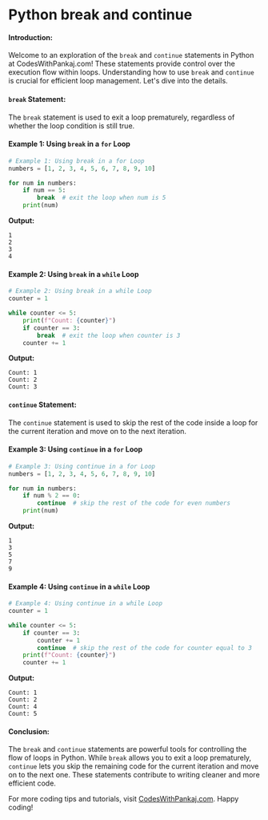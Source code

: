 # Python break and continue 

#### Introduction:
Welcome to an exploration of the `break` and `continue` statements in Python at CodesWithPankaj.com! These statements provide control over the execution flow within loops. Understanding how to use `break` and `continue` is crucial for efficient loop management. Let's dive into the details.

#### `break` Statement:
The `break` statement is used to exit a loop prematurely, regardless of whether the loop condition is still true.

#### Example 1: Using `break` in a `for` Loop

```python
# Example 1: Using break in a for Loop
numbers = [1, 2, 3, 4, 5, 6, 7, 8, 9, 10]

for num in numbers:
    if num == 5:
        break  # exit the loop when num is 5
    print(num)
```

**Output:**
```
1
2
3
4
```

#### Example 2: Using `break` in a `while` Loop

```python
# Example 2: Using break in a while Loop
counter = 1

while counter <= 5:
    print(f"Count: {counter}")
    if counter == 3:
        break  # exit the loop when counter is 3
    counter += 1
```

**Output:**
```
Count: 1
Count: 2
Count: 3
```

#### `continue` Statement:
The `continue` statement is used to skip the rest of the code inside a loop for the current iteration and move on to the next iteration.

#### Example 3: Using `continue` in a `for` Loop

```python
# Example 3: Using continue in a for Loop
numbers = [1, 2, 3, 4, 5, 6, 7, 8, 9, 10]

for num in numbers:
    if num % 2 == 0:
        continue  # skip the rest of the code for even numbers
    print(num)
```

**Output:**
```
1
3
5
7
9
```

#### Example 4: Using `continue` in a `while` Loop

```python
# Example 4: Using continue in a while Loop
counter = 1

while counter <= 5:
    if counter == 3:
        counter += 1
        continue  # skip the rest of the code for counter equal to 3
    print(f"Count: {counter}")
    counter += 1
```

**Output:**
```
Count: 1
Count: 2
Count: 4
Count: 5
```

#### Conclusion:

The `break` and `continue` statements are powerful tools for controlling the flow of loops in Python. While `break` allows you to exit a loop prematurely, `continue` lets you skip the remaining code for the current iteration and move on to the next one. These statements contribute to writing cleaner and more efficient code.

For more coding tips and tutorials, visit [CodesWithPankaj.com](https://codeswithpankaj.com). Happy coding!
